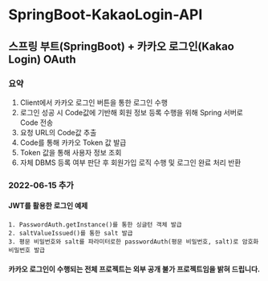 # SpringBoot-KakaoLogin-API

## 스프링 부트(SpringBoot) + 카카오 로그인(Kakao Login) OAuth

### 요약
1. Client에서 카카오 로그인 버튼을 통한 로그인 수행
2. 로그인 성공 시 Code값에 기반해 회원 정보 등록 수행을 위해 Spring 서버로 Code 전송
3. 요청 URL의 Code값 추출
4. Code를 통해 카카오 Token 값 발급
5. Token 값을 통해 사용자 정보 조회
6. 자체 DBMS 등록 여부 판단 후 회원가입 로직 수행 및 로그인 완료 처리 반환

### 2022-06-15 추가
#### JWT를 활용한 로그인 예제
```
1. PasswordAuth.getInstance()를 통한 싱글턴 객체 발급
2. saltValueIssued()를 통한 salt 발급
3. 평문 비밀번호와 salt를 파라미터로한 passwordAuth(평문 비밀번호, salt)로 암호화 비밀번호 발급
```
#### 카카오 로그인이 수행되는 전체 프로젝트는 외부 공개 불가 프로젝트임을 밝혀 드립니다.
